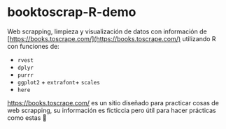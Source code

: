 # booktoscrap-R-demo

Web scrapping, limpieza y visualización de datos con información de [https://books.toscrape.com/](https://books.toscrape.com/) utilizando R con funciones de:

* `rvest`
* `dplyr` 
* `purrr`
* `ggplot2` + `extrafont`+ `scales` 
* `here`

https://books.toscrape.com/ es un sitio diseñado para practicar cosas de web scrapping, su información es ficticcia pero útil para hacer prácticas como estas 🤖



